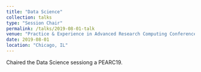 ```yaml
---
title: "Data Science"
collection: talks
type: "Session Chair"
permalink: /talks/2019-08-01-talk
venue: "Practice & Experience in Advanced Research Computing Conference Series"
date: 2019-08-01
location: "Chicago, IL"
---
```


Chaired the Data Science sessiong a PEARC19.